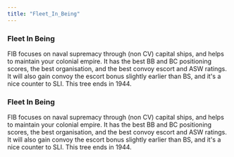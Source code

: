```yaml
---
title: "Fleet_In_Being"
---
```


###  Fleet In Being 

FIB focuses on naval supremacy through (non CV) capital ships, and helps
to maintain your colonial empire. It has the best BB and BC positioning
scores, the best organisation, and the best convoy escort and ASW
ratings. It will also gain convoy the escort bonus slightly earlier than
BS, and it's a nice counter to SLI. This tree ends in 1944.
###  Fleet In Being 

FIB focuses on naval supremacy through (non CV) capital ships, and helps
to maintain your colonial empire. It has the best BB and BC positioning
scores, the best organisation, and the best convoy escort and ASW
ratings. It will also gain convoy the escort bonus slightly earlier than
BS, and it's a nice counter to SLI. This tree ends in 1944.
